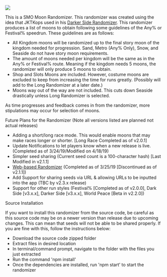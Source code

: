 <img src="https://smorando.rampantepsilon.site/banner.jpg"/>
<p>This is a SMO Moon Randomizer. This randomizer was created using the idea that JKTKops used in his <a href="https://github.com/JKTKops/Darker-Side-Randomizer">Darker Side Randomizer</a>. This randomizer produces a list of moons to obtain following some guidelines of the Any% or Festival% speedrun. These guidelines are as follows:
<ul>
<li>All Kingdom moons will be randomized up to the final story moon of the kingdom needed for progression. Sand, Metro (Any% Only), Snow, and Seaside do not have story moon requirements.</li>
<li>The amount of moons needed per kingdom will be the same as in the Any% or Festival% route. Meaning if the kingdom needs 5 moons, the randomizer will only produce 5 moons to obtain.</li>
<li>Shop and Slots Moons are included. However, costume moons are excluded to keep from increasing the time for runs greatly. (Possibly will add to the Long Randomizer at a later date.)
<li>Moons way out of the way are not included. This cuts down Seaside drastically unless Long Randomizer is selected.
</ul>
As time progresses and feedback comes in from the randomizer, more stipulations may occur for selection of moons.</p>
<p>Future Plans for the Randomizer (Note all versions listed are planned not actual releases)
<ul>
<li>Adding a short/long race mode. This would enable moons that may make races longer or shorter. [Long Race Completed as of v2.0.1]</li>
<li>Update Notifications to let players know when a new release is live. (Completed as of 3/24/19/Modified on 4/18/19)</li>
<li>Simpler seed sharing (Current seed count is a 100-character hash) [Last Modified in v2.1.1]</li>
<li><a href="https://smorando.rampantepsilon.site">Web-based Randomizer</a> (Completed as of 3/25/19 [Discontinued as of v2.1.1])</li>
<li>Add Support for sharing seeds via URL & allowing URLs to be inputted into the app (TBC by v2.3.x release)</li>
<li>Support for other run styles (Festival% [Completed as of v2.0.0], Dark Side [v3.x.x], Darker Side [v3.x.x], World Peace [Beta in v2.2.0])</li>
</ul>
</p>
<p>Source Installation</p>
<p>If you want to install this randomizer from the source code, be careful as this source code may be on a newer version than release due to upcoming changes. This can mean that seeds will not be able to be shared properly. If you are fine with this, follow the instructions below:
<ul>
<li>Download the source code zipped folder</li>
<li>Extract files in desired location</li>
<li>In terminal/command prompt, navigate to the folder with the files you just extracted</li>
<li>Run the command 'npm install'</li>
<li>Once the dependencies are installed, run 'npm start' to start the randomizer</li>
</ul>
</p>
